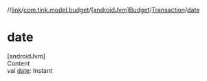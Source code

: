 //[link](../../../index.md)/[com.tink.model.budget](../../index.md)/[[androidJvm]Budget](../index.md)/[Transaction](index.md)/[date](date.md)



# date  
[androidJvm]  
Content  
val [date](date.md): Instant  



